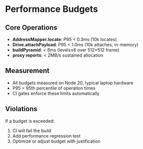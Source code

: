 # Performance Budgets

## Core Operations
- **AddressMapper.locate**: P95 < 0.3ms (10k locates)
- **Drive.attachPayload**: P95 < 1.0ms (10k attaches, in-memory)
- **buildPyramid**: < 8ms (levels≤6 over 512×512 frame)
- **proxy reports**: < 2MB/s sustained allocation

## Measurement
- All budgets measured on Node 20, typical laptop hardware
- P95 = 95th percentile of operation times
- CI gates enforce these limits automatically

## Violations
If a budget is exceeded:
1. CI will fail the build
2. Add performance regression test
3. Optimize or adjust budget with justification

